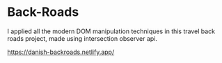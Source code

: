 # Back-Roads
I applied all the modern DOM manipulation techniques in this travel back roads project, made using intersection observer api.

https://danish-backroads.netlify.app/
